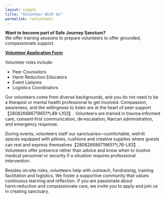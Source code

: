 ```yaml
---
layout: single
title: "Volunteer With Us"
permalink: /volunteer/
---
```


**Want to become part of Safe Journey Sanctum?**  
We offer training sessions to prepare volunteers to offer grounded, compassionate support.

**[Volunteer Application Form](https://forms.gle/your-google-form-link)**

Volunteer roles include:
- Peer Counselors
- Harm Reduction Educators
- Event Liaisons
- Logistics Coordinators

Our volunteers come from diverse backgrounds, and you do not need to be a therapist or mental health professional to get involved. Compassion, awareness, and the willingness to listen are at the heart of peer support【280826686719651†L88-L103】. Volunteers are trained in trauma‑informed care, consent‑first communication, de‑escalation, Narcan administration, and emergency response.

During events, volunteers staff our sanctuaries—comfortable, well‑lit spaces equipped with pillows, cushions and creative supplies where guests can rest and express themselves【280826686719651†L76-L83】. Volunteers offer presence rather than advice and know when to involve medical personnel or security if a situation requires professional intervention.

Besides on‑site roles, volunteers help with outreach, fundraising, training facilitation and logistics. We foster a supportive community that values continuous learning and reflection. If you are passionate about harm‑reduction and compassionate care, we invite you to apply and join us in creating sanctuary.
